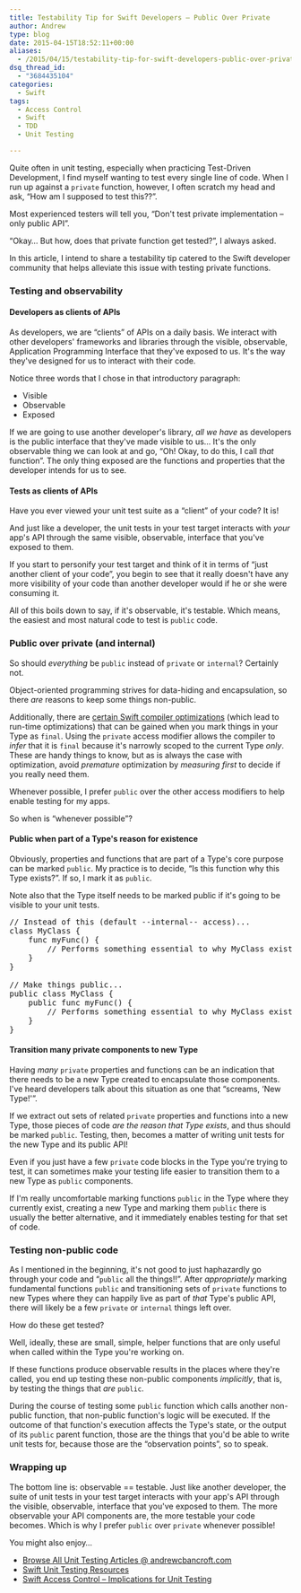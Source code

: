 ```yaml
---
title: Testability Tip for Swift Developers – Public Over Private
author: Andrew
type: blog
date: 2015-04-15T18:52:11+00:00
aliases:
  - /2015/04/15/testability-tip-for-swift-developers-public-over-private/
dsq_thread_id:
  - "3684435104"
categories:
  - Swift
tags:
  - Access Control
  - Swift
  - TDD
  - Unit Testing

---
```

Quite often in unit testing, especially when practicing Test-Driven Development, I find myself wanting to test every single line of code. When I run up against a `private` function, however, I often scratch my head and ask, &#8220;How am I supposed to test this??&#8221;.

Most experienced testers will tell you, &#8220;Don't test private implementation – only public API&#8221;.

&#8220;Okay&#8230; But how, does that private function get tested?&#8221;, I always asked.

In this article, I intend to share a testability tip catered to the Swift developer community that helps alleviate this issue with testing private functions.


<a name="testing-and-observability" class="jump-target"></a>

### Testing and observability

<a name="developers-as-clients-of-apis" class="jump-target"></a>

#### Developers as clients of APIs

As developers, we are &#8220;clients&#8221; of APIs on a daily basis. We interact with other developers' frameworks and libraries through the visible, observable, Application Programming Interface that they've exposed to us. It's the way they've designed for us to interact with their code.

Notice three words that I chose in that introductory paragraph:

  * Visible
  * Observable
  * Exposed

If we are going to use another developer's library, _all we have_ as developers is the public interface that they've made visible to us&#8230; It's the only observable thing we can look at and go, &#8220;Oh! Okay, to do this, I call _that_ function&#8221;. The only thing exposed are the functions and properties that the developer intends for us to see.

<a name="tests-as-clients-of-apis" class="jump-target"></a>

#### Tests as clients of APIs

Have you ever viewed your unit test suite as a &#8220;client&#8221; of your code? It is!

And just like a developer, the unit tests in your test target interacts with _your_ app's API through the same visible, observable, interface that you've exposed to them.

If you start to personify your test target and think of it in terms of &#8220;just another client of your code&#8221;, you begin to see that it really doesn't have any more visibility of your code than another developer would if he or she were consuming it.

All of this boils down to say, if it's observable, it's testable. Which means, the easiest and most natural code to test is `public` code.

<a name="public-over-private" class="jump-target"></a>

### Public over private (and internal)

So should _everything_ be `public` instead of `private` or `internal`? Certainly not.

Object-oriented programming strives for data-hiding and encapsulation, so there _are_ reasons to keep some things non-public.

Additionally, there are [certain Swift compiler optimizations][1] (which lead to run-time optimizations) that can be gained when you mark things in your Type as `final`. Using the `private` access modifier allows the compiler to _infer_ that it is `final` because it's narrowly scoped to the current Type _only_. These are handy things to know, but as is always the case with optimization, avoid _premature_ optimization by _measuring first_ to decide if you really need them.

Whenever possible, I prefer `public` over the other access modifiers to help enable testing for my apps.

So when is &#8220;whenever possible&#8221;?

<a name="reason-for-existence" class="jump-target"></a>

#### Public when part of a Type's reason for existence

Obviously, properties and functions that are part of a Type's core purpose can be marked `public`. My practice is to decide, &#8220;Is this function why this Type exists?&#8221;. If so, I mark it as `public`.

Note also that the Type itself needs to be marked public if it's going to be visible to your unit tests.

<pre class="lang:swift decode:true " title="Public example" >// Instead of this (default --internal-- access)...
class MyClass {
    func myFunc() {
        // Performs something essential to why MyClass exists
    }
}

// Make things public...
public class MyClass {
    public func myFunc() {
        // Performs something essential to why MyClass exists
    }
}</pre>

<a name="new-type" class="jump-target"></a>

#### Transition many private components to new Type

Having _many_ `private` properties and functions can be an indication that there needs to be a new Type created to encapsulate those components. I've heard developers talk about this situation as one that &#8220;screams, &#8216;New Type!'&#8221;.

If we extract out sets of related `private` properties and functions into a new Type, those pieces of code _are the reason that Type exists_, and thus should be marked `public`. Testing, then, becomes a matter of writing unit tests for the new Type and its public API!

Even if you just have a few `private` code blocks in the Type you're trying to test, it can sometimes make your testing life easier to transition them to a new Type as `public` components.

If I'm really uncomfortable marking functions `public` in the Type where they currently exist, creating a new Type and marking them `public` there is usually the better alternative, and it immediately enables testing for that set of code.

<a name="testing-non-public" class="jump-target"></a>

### Testing non-public code

As I mentioned in the beginning, it's not good to just haphazardly go through your code and &#8220;`public` all the things!!&#8221;. After _appropriately_ marking fundamental functions `public` and transitioning sets of `private` functions to new Types where they can happily live as part of _that_ Type's public API, there will likely be a few `private` or `internal` things left over.

How do these get tested?

Well, ideally, these are small, simple, helper functions that are only useful when called within the Type you're working on.

If these functions produce observable results in the places where they're called, you end up testing these non-public components _implicitly_, that is, by testing the things that _are_ `public`.

During the course of testing some `public` function which calls another non-public function, that non-public function's logic will be executed. If the outcome of that function's execution affects the Type's state, or the output of its `public` parent function, those are the things that you'd be able to write unit tests for, because those are the &#8220;observation points&#8221;, so to speak.

### Wrapping up

The bottom line is: observable == testable. Just like another developer, the suite of unit tests in your test target interacts with your app's API through the visible, observable, interface that you've exposed to them. The more observable your API components are, the more testable your code becomes. Which is why I prefer `public` over `private` whenever possible!

<a name="related" class="jump-target"></a>

<div class="resources">
  <div class="resources-header">
    You might also enjoy&#8230;
  </div>
  
  <ul class="resources-content">
    <li>
      <i class="fa fa-angle-right"></i> <a href="http://www.andrewcbancroft.com/tag/unit-testing/" title="Browse All Unit Testing Articles @ andrewcbancroft.com">Browse All Unit Testing Articles @ andrewcbancroft.com</a>
    </li>
    <li>
      <i class="fa fa-angle-right"></i> <a href="http://www.andrewcbancroft.com/2014/12/19/swift-unit-testing-resources/" title="Swift Unit Testing Resources">Swift Unit Testing Resources</a>
    </li>
    <li>
      <i class="fa fa-angle-right"></i> <a href="http://www.andrewcbancroft.com/2014/07/22/swift-access-control-implications-for-unit-testing/" title="Swift Access Control – Implications for Unit Testing">Swift Access Control – Implications for Unit Testing</a>
    </li>
  </ul>
</div>

<a name="share" class="jump-target"></a>

 [1]: https://developer.apple.com/swift/blog/?id=27